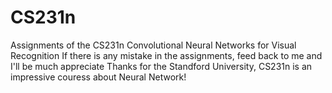 # CS231n
Assignments of the CS231n Convolutional Neural Networks for Visual Recognition
If there is any mistake in the assignments, feed back to me and I'll be much appreciate
Thanks for the Standford University, CS231n is an impressive couress about Neural Network! 
